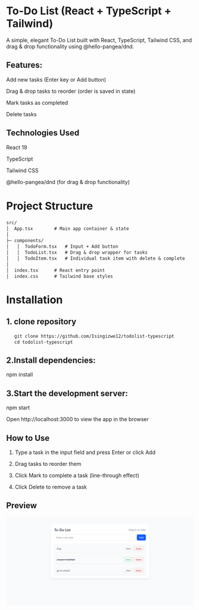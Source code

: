 # To-Do List (React + TypeScript + Tailwind)
A simple, elegant To-Do List built with React, TypeScript, Tailwind CSS, and drag & drop functionality using @hello-pangea/dnd.


## Features:

Add new tasks (Enter key or Add button)

Drag & drop tasks to reorder (order is saved in state)

Mark tasks as completed

Delete tasks

## Technologies Used

React 19

TypeScript

Tailwind CSS

@hello-pangea/dnd (for drag & drop functionality)


# Project Structure

```
src/
│  App.tsx        # Main app container & state
│
├─ components/
│   │  TodoForm.tsx   # Input + Add button
│   │  TodoList.tsx   # Drag & drop wrapper for tasks
│   │  TodoItem.tsx   # Individual task item with delete & complete
│
│  index.tsx      # React entry point
│  index.css      # Tailwind base styles
```
# Installation
 ## 1. clone repository
```
   git clone https://github.com/Isingizwe12/todolist-typescript
   cd todolist-typescript
   ```
## 2.Install dependencies:

npm install

## 3.Start the development server:

npm start

Open http://localhost:3000
to view the app in the browser

## How to Use

1. Type a task in the input field and press Enter or click Add

2. Drag tasks to reorder them

3. Click Mark to complete a task (line-through effect)

4. Click Delete to remove a task

## Preview
![preview-design](./public/images/todo.png)
